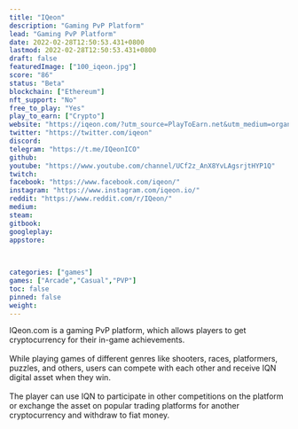```yaml
---
title: "IQeon"
description: "Gaming PvP Platform"
lead: "Gaming PvP Platform"
date: 2022-02-28T12:50:53.431+0800
lastmod: 2022-02-28T12:50:53.431+0800
draft: false
featuredImage: ["100_iqeon.jpg"]
score: "86"
status: "Beta"
blockchain: ["Ethereum"]
nft_support: "No"
free_to_play: "Yes"
play_to_earn: ["Crypto"]
website: "https://iqeon.com/?utm_source=PlayToEarn.net&utm_medium=organic&utm_campaign=gamepage"
twitter: "https://twitter.com/iqeon"
discord: 
telegram: "https://t.me/IQeonICO"
github: 
youtube: "https://www.youtube.com/channel/UCf2z_AnX8YvLAgsrjtHYP1Q"
twitch: 
facebook: "https://www.facebook.com/iqeon/"
instagram: "https://www.instagram.com/iqeon.io/"
reddit: "https://www.reddit.com/r/IQeon/"
medium: 
steam: 
gitbook: 
googleplay: 
appstore: 

  
    
categories: ["games"]
games: ["Arcade","Casual","PVP"]
toc: false
pinned: false
weight: 
---
```

IQeon.com is a gaming PvP platform, which allows players to get cryptocurrency for their in-game achievements. <br> <br> While playing games of different genres like shooters, races, platformers, puzzles, and others, users can compete with each other and receive IQN digital asset when they win. <br> <br> The player can use IQN to participate in other competitions on the platform or exchange the asset on popular trading platforms for another cryptocurrency and withdraw to fiat money.